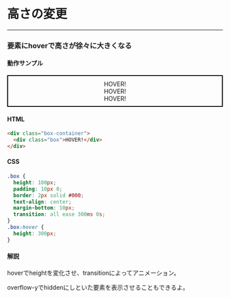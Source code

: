 # 高さの変更

---

### 要素にhoverで高さが徐々に大きくなる

#### 動作サンプル

<style>
  .box {
    height: 50px;
    padding: 10px 0;
    border: 2px solid #000;
    text-align: center;
    margin-bottom: 10px;
    transition: all ease 1s 0s;
    overflow-y: hidden;
  }
  .box:hover {
    height: 100px;
  }
</style>

<div class="box-container">
  <div class="box">
    <div>HOVER!</div>
    <div>HOVER!</div>
    <div>HOVER!</div>
  </div>
</div>

#### HTML
```html
<div class="box-container">
  <div class="box">HOVER!</div>
</div>
```

#### CSS
```css
.box {
  height: 100px;
  padding: 10px 0;
  border: 2px solid #000;
  text-align: center;
  margin-bottom: 10px;
  transition: all ease 300ms 0s;
}
.box:hover {
  height: 300px;
}
```

#### 解説
hoverでheightを変化させ、transitionによってアニメーション。

overflow-yでhiddenにしといた要素を表示させることもできるよ。